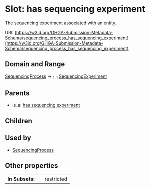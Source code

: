 
# Slot: has sequencing experiment


The sequencing experiment associated with an entity.

URI: [https://w3id.org/GHGA-Submission-Metadata-Schema/sequencing_process_has_sequencing_experiment](https://w3id.org/GHGA-Submission-Metadata-Schema/sequencing_process_has_sequencing_experiment)


## Domain and Range

[SequencingProcess](SequencingProcess.md) &#8594;  <sub>1..1</sub> [SequencingExperiment](SequencingExperiment.md)

## Parents

 *  is_a: [has sequencing experiment](has_sequencing_experiment.md)

## Children


## Used by

 * [SequencingProcess](SequencingProcess.md)

## Other properties

|  |  |  |
| --- | --- | --- |
| **In Subsets:** | | restricted |

